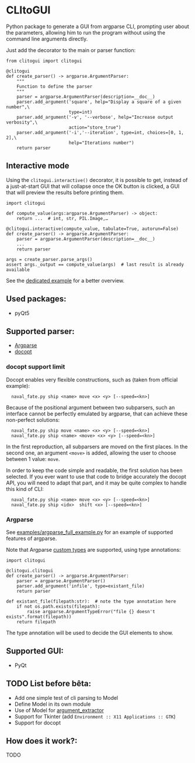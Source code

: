 # CLItoGUI
Python package to generate a GUI from argparse CLI, prompting user
about the parameters, allowing him to run the program without
using the command line arguments directly.

Just add the decorator to the main or parser function:

    from clitogui import clitogui

    @clitogui
    def create_parser() -> argparse.ArgumentParser:
        """
        Function to define the parser
        """
        parser = argparse.ArgumentParser(description=__doc__)
        parser.add_argument('square', help="Display a square of a given number",\
                            type=int)
        parser.add_argument('-v', '--verbose', help="Increase output verbosity",\
                            action="store_true")
        parser.add_argument('-i','--iteration', type=int, choices=[0, 1, 2],\
                            help="Iterations number")
        return parser


## Interactive mode
Using the `clitogui.interactive()` decorator, it is possible to get,
instead of a just-at-start GUI that will collapse once the OK button is clicked,
a GUI that will preview the results before printing them.

    import clitogui

    def compute_value(args:argparse.ArgumentParser) -> object:
        return ...  # int, str, PIL.Image,…

    @clitogui.interactive(compute_value, tabulate=True, autorun=False)
    def create_parser() -> argparse.ArgumentParser:
        parser = argparse.ArgumentParser(description=__doc__)
        ...
        return parser

    args = create_parser.parse_args()
    assert args._output == compute_value(args)  # last result is already available

See the [dedicated example](examples/interactive-gui.py) for a better overview.


## Used packages:
- pyQt5

## Supported parser:
- [Argparse](https://docs.python.org/dev/library/argparse.html)
- [docopt](http://docopt.org)

### docopt support limit
Docopt enables very flexible constructions, such as (taken from official example):

      naval_fate.py ship <name> move <x> <y> [--speed=<kn>]

Because of the positional argument between two subparsers,
such an interface cannot be perfectly emulated by argparse, that can achieve these non-perfect solutions:

      naval_fate.py ship move <name> <x> <y> [--speed=<kn>]
      naval_fate.py ship <name> <move> <x> <y> [--speed=<kn>]

In the first reproduction, all subparsers are moved on the first places.
In the second one, an argument `<move>` is added, allowing the user to choose between 1 value: `move`.

In order to keep the code simple and readable, the first solution has been selected.
If you ever want to use that code to bridge accurately the docopt API,
you will need to adapt that part, and it may be quite complex to handle this kind of CLI:

      naval_fate.py ship <name> move <x> <y> [--speed=<kn>]
      naval_fate.py ship <idx>  shift <x> [--speed=<kn>]


### Argparse
See [examples/argparse_full_example.py](examples/argparse_full_example.py) for an example of supported features of argparse.

Note that Argparse [custom types](https://docs.python.org/3/library/argparse.html#type) are supported, using type annotations:

    import clitogui

    @clitogui.clitogui
    def create_parser() -> argparse.ArgumentParser:
        parser = argparse.ArgumentParser()
        parser.add_argument('infile', type=existant_file)
        return parser

    def existant_file(filepath:str):  # note the type annotation here
        if not os.path.exists(filepath):
            raise argparse.ArgumentTypeError("file {} doesn't exists".format(filepath))
        return filepath

The type annotation will be used to decide the GUI elements to show.

## Supported GUI:
- PyQt

## TODO List before bêta:
- Add one simple test of cli parsing to Model
- Define Model in its own module
- Use of Model for [argument_extractor](clitogui/argument_extractor.py)
- Support for Tkinter (add `Environment :: X11 Applications :: GTK`)
- Support for docopt

## How does it work?:
TODO
